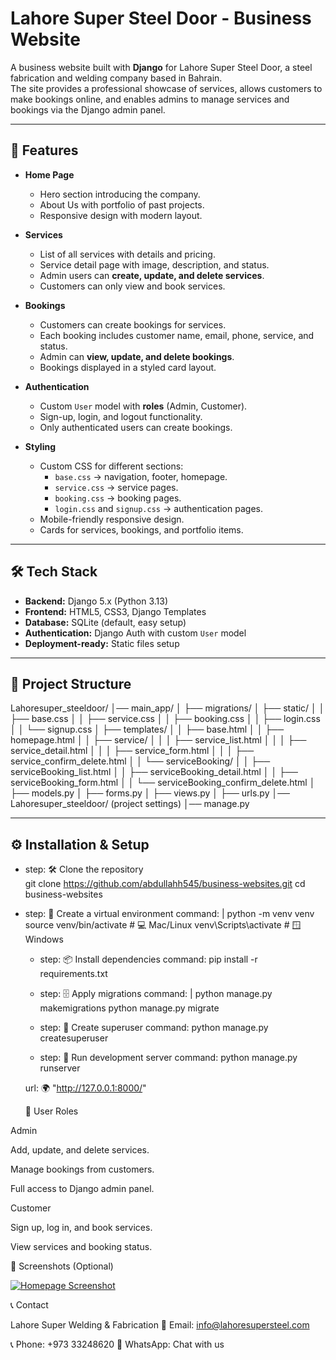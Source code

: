 # Lahore Super Steel Door - Business Website

A business website built with **Django** for Lahore Super Steel Door, a steel fabrication and welding company based in Bahrain.  
The site provides a professional showcase of services, allows customers to make bookings online, and enables admins to manage services and bookings via the Django admin panel.

---

## 🚀 Features

- **Home Page**
  - Hero section introducing the company.
  - About Us with portfolio of past projects.
  - Responsive design with modern layout.

- **Services**
  - List of all services with details and pricing.
  - Service detail page with image, description, and status.
  - Admin users can **create, update, and delete services**.
  - Customers can only view and book services.

- **Bookings**
  - Customers can create bookings for services.
  - Each booking includes customer name, email, phone, service, and status.
  - Admin can **view, update, and delete bookings**.
  - Bookings displayed in a styled card layout.

- **Authentication**
  - Custom `User` model with **roles** (Admin, Customer).
  - Sign-up, login, and logout functionality.
  - Only authenticated users can create bookings.

- **Styling**
  - Custom CSS for different sections:
    - `base.css` → navigation, footer, homepage.
    - `service.css` → service pages.
    - `booking.css` → booking pages.
    - `login.css` and `signup.css` → authentication pages.
  - Mobile-friendly responsive design.
  - Cards for services, bookings, and portfolio items.

---

## 🛠️ Tech Stack

- **Backend:** Django 5.x (Python 3.13)
- **Frontend:** HTML5, CSS3, Django Templates
- **Database:** SQLite (default, easy setup)
- **Authentication:** Django Auth with custom `User` model
- **Deployment-ready:** Static files setup

---

## 📂 Project Structure

Lahoresuper_steeldoor/
│── main_app/
│ ├── migrations/
│ ├── static/
│ │ ├── base.css
│ │ ├── service.css
│ │ ├── booking.css
│ │ ├── login.css
│ │ └── signup.css
│ ├── templates/
│ │ ├── base.html
│ │ ├── homepage.html
│ │ ├── service/
│ │ │ ├── service_list.html
│ │ │ ├── service_detail.html
│ │ │ ├── service_form.html
│ │ │ ├── service_confirm_delete.html
│ │ └── serviceBooking/
│ │ ├── serviceBooking_list.html
│ │ ├── serviceBooking_detail.html
│ │ ├── serviceBooking_form.html
│ │ └── serviceBooking_confirm_delete.html
│ ├── models.py
│ ├── forms.py
│ ├── views.py
│ ├── urls.py
│── Lahoresuper_steeldoor/ (project settings)
│── manage.py


---

## ⚙️ Installation & Setup

- step: 🛠️ Clone the repository  
   git clone https://github.com/abdullahh545/business-websites.git
   cd business-websites

- step: 🐍 Create a virtual environment
      command: |
        python -m venv venv
        source venv/bin/activate   # 💻 Mac/Linux
        venv\Scripts\activate      # 🪟 Windows

    - step: 📦 Install dependencies
      command: pip install -r requirements.txt

    - step: 🗄️ Apply migrations
      command: |
        python manage.py makemigrations
        python manage.py migrate

    - step: 👤 Create superuser
      command: python manage.py createsuperuser

    - step: 🚀 Run development server
      command: python manage.py runserver

  url: 🌍 "http://127.0.0.1:8000/"

     👥 User Roles

Admin

Add, update, and delete services.

Manage bookings from customers.

Full access to Django admin panel.

Customer

Sign up, log in, and book services.

View services and booking status.


📸 Screenshots (Optional)

[![Homepage Screenshot](static/images/homepage.jpg)](static/images/homepage.jpg)


📞 Contact

Lahore Super Welding & Fabrication
📧 Email: info@lahoresupersteel.com

📞 Phone: +973 33248620
💬 WhatsApp: Chat with us
